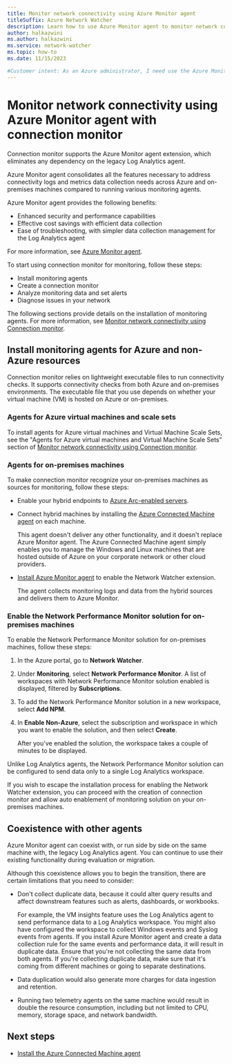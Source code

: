 ```yaml
---
title: Monitor network connectivity using Azure Monitor agent
titleSuffix: Azure Network Watcher
description: Learn how to use Azure Monitor agent to monitor network connectivity with Network Watcher connection monitor.
author: halkazwini
ms.author: halkazwini
ms.service: network-watcher
ms.topic: how-to
ms.date: 11/15/2023

#Customer intent: As an Azure administrator, I need use the Azure Monitor agent so I can monitor a connection using the Connection monitor.
---
```


# Monitor network connectivity using Azure Monitor agent with connection monitor

Connection monitor supports the Azure Monitor agent extension, which eliminates any dependency on the legacy Log Analytics agent. 

Azure Monitor agent consolidates all the features necessary to address connectivity logs and metrics data collection needs across Azure and on-premises machines compared to running various monitoring agents. 

Azure Monitor agent provides the following benefits:
* Enhanced security and performance capabilities
* Effective cost savings with efficient data collection
* Ease of troubleshooting, with simpler data collection management for the Log Analytics agent 

For more information, see [Azure Monitor agent](../azure-monitor/agents/agents-overview.md).

To start using connection monitor for monitoring, follow these steps:

* Install monitoring agents
* Create a connection monitor
* Analyze monitoring data and set alerts
* Diagnose issues in your network

The following sections provide details on the installation of monitoring agents. For more information, see [Monitor network connectivity using Connection monitor](connection-monitor-overview.md).

## Install monitoring agents for Azure and non-Azure resources

Connection monitor relies on lightweight executable files to run connectivity checks. It supports connectivity checks from both Azure and on-premises environments. The executable file that you use depends on whether your virtual machine (VM) is hosted on Azure or on-premises.

### Agents for Azure virtual machines and scale sets

To install agents for Azure virtual machines and Virtual Machine Scale Sets, see the "Agents for Azure virtual machines and Virtual Machine Scale Sets" section of [Monitor network connectivity using Connection monitor](connection-monitor-overview.md#agents-for-azure-virtual-machines-and-virtual-machine-scale-sets).

### Agents for on-premises machines

To make connection monitor recognize your on-premises machines as sources for monitoring, follow these steps: 

* Enable your hybrid endpoints to [Azure Arc-enabled servers](../azure-arc/overview.md).

* Connect hybrid machines by installing the [Azure Connected Machine agent](../azure-arc/servers/overview.md) on each machine.

  This agent doesn't deliver any other functionality, and it doesn't replace Azure Monitor agent. The Azure Connected Machine agent simply enables you to manage the Windows and Linux machines that are hosted outside of Azure on your corporate network or other cloud providers. 

* [Install Azure Monitor agent](../azure-monitor/agents/agents-overview.md) to enable the Network Watcher extension.

  The agent collects monitoring logs and data from the hybrid sources and delivers them to Azure Monitor.

### Enable the Network Performance Monitor solution for on-premises machines 

To enable the Network Performance Monitor solution for on-premises machines, follow these steps: 

1. In the Azure portal, go to **Network Watcher**.

1. Under **Monitoring**, select **Network Performance Monitor**. A list of workspaces with Network Performance Monitor solution enabled is displayed, filtered by **Subscriptions**. 

1. To add the Network Performance Monitor solution in a new workspace, select **Add NPM**. 

1. In **Enable Non-Azure**, select the subscription and workspace in which you want to enable the solution, and then select **Create**.
   
   After you've enabled the solution, the workspace takes a couple of minutes to be displayed.

Unlike Log Analytics agents, the Network Performance Monitor solution can be configured to send data only to a single Log Analytics workspace.

If you wish to escape the installation process for enabling the Network Watcher extension, you can proceed with the creation of connection monitor and allow auto enablement of monitoring solution on your on-premises machines. 

## Coexistence with other agents

Azure Monitor agent can coexist with, or run side by side on the same machine with, the legacy Log Analytics agent. You can continue to use their existing functionality during evaluation or migration. 

Although this coexistence allows you to begin the transition, there are certain limitations that you need to consider:

* Don't collect duplicate data, because it could alter query results and affect downstream features such as alerts, dashboards, or workbooks. 

   For example, the VM insights feature uses the Log Analytics agent to send performance data to a Log Analytics workspace. You might also have configured the workspace to collect Windows events and Syslog events from agents. If you install Azure Monitor agent and create a data collection rule for the same events and performance data, it will result in duplicate data. Ensure that you're not collecting the same data from both agents. If you're collecting duplicate data, make sure that it's coming from different machines or going to separate destinations.

* Data duplication would also generate more charges for data ingestion and retention.

* Running two telemetry agents on the same machine would result in double the resource consumption, including but not limited to CPU, memory, storage space, and network bandwidth.

## Next steps 

- [Install the Azure Connected Machine agent](connection-monitor-connected-machine-agent.md)
